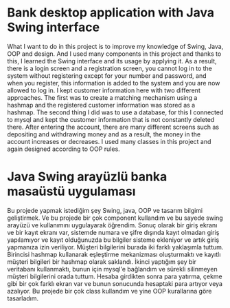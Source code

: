 # Bank desktop application with Java Swing interface
 What I want to do in this project is to improve my knowledge of Swing, Java, OOP and design. And I used many components in this project and thanks to this, I learned the Swing interface and its usage by applying it. As a result, there is a login screen and a registration screen, you cannot log in to the system without registering except for your number and password, and when you register, this information is added to the system and you are now allowed to log in. I kept customer information here with two different approaches. The first was to create a matching mechanism using a hashmap and the registered customer information was stored as a hashmap. The second thing I did was to use a database, for this I connected to mysql and kept the customer information that is not constantly deleted there. After entering the account, there are many different screens such as depositing and withdrawing money and as a result, the money in the account increases or decreases. I used many classes in this project and again designed according to OOP rules.

# Java Swing arayüzlü banka masaüstü uygulaması
Bu projede yapmak istediğim şey Swing, java, OOP ve tasarım bilgimi geliştirmek. Ve bu projede bir çok component kullandım ve bu sayede
swing arayüzü ve kullanımını uygulayarak öğrendim. Sonuç olarak bir giriş ekranı ve bir kayıt ekranı var, sistemde numara ve şifre dışında kayıt
olmadan giriş yapılamıyor ve kayıt olduğunuzda bu bilgiler sisteme ekleniyor ve artık giriş yapmanıza izin veriliyor. Müşteri bilgilerini burada iki
farklı yaklaşımla tuttum. Birincisi hashmap kullanarak eşleştirme mekanizması oluşturmaktı ve kayıtlı müşteri bilgileri bir hashmap olarak saklandı.
İkinci yaptığım şey bir veritabanı kullanmaktı, bunun için mysql'e bağlandım ve sürekli silinmeyen müşteri bilgilerini orada tuttum. Hesaba
girdikten sonra para yatırma, çekme gibi bir çok farklı ekran var ve bunun sonucunda hesaptaki para artıyor veya azalıyor. Bu projede bir çok
class kullandım ve yine OOP kurallarına göre tasarladım.
